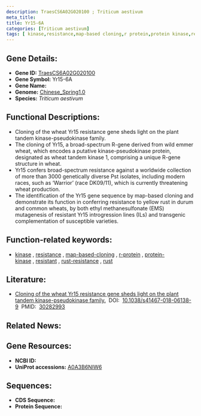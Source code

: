 ```yaml
---
description: TraesCS6A02G020100 ; Triticum aestivum
meta_title:
title: Yr15-6A
categories: [Triticum aestivum]
tags: [ kinase,resistance,map-based cloning,r protein,protein kinase,resistant,rust resistance,rust ]
---
```


## Gene Details:
- **Gene ID:**	[TraesCS6A02G020100](https://ensembl.gramene.org/Triticum_aestivum/Gene/Summary?g=TraesCS6A02G020100)
- **Gene Symbol:** Yr15-6A
- **Gene Name:** 
- **Genome:** [Chinese_Spring1.0](https://ensembl.gramene.org/Triticum_aestivum/Info/Index)
- **Species:** *Triticum aestivum*

## Functional Descriptions:
   - Cloning of the wheat Yr15 resistance gene sheds light on the plant tandem kinase-pseudokinase family.
   - The cloning of Yr15, a broad-spectrum R-gene derived from wild emmer wheat, which encodes a putative kinase-pseudokinase protein, designated as wheat tandem kinase 1, comprising a unique R-gene structure in wheat.
   - Yr15 confers broad-spectrum resistance against a worldwide collection of more than 3000 genetically diverse Pst isolates, including modern races, such as ‘Warrior’ (race DK09/11), which is currently threatening wheat production.
   - The identification of the Yr15 gene sequence by map-based cloning and demonstrate its function in conferring resistance to yellow rust in durum and common wheats, by both ethyl methanesulfonate (EMS) mutagenesis of resistant Yr15 introgression lines (ILs) and transgenic complementation of susceptible varieties.

## Function-related keywords:
   - [kinase](/tags/kinase/)&nbsp;,&nbsp;[resistance](/tags/resistance/)&nbsp;,&nbsp;[map-based-cloning](/tags/map-based-cloning/)&nbsp;,&nbsp;[r-protein](/tags/r-protein/)&nbsp;,&nbsp;[protein-kinase](/tags/protein-kinase/)&nbsp;,&nbsp;[resistant](/tags/resistant/)&nbsp;,&nbsp;[rust-resistance](/tags/rust-resistance/)&nbsp;,&nbsp;[rust](/tags/rust/)

## Literature:
   - [Cloning of the wheat Yr15 resistance gene sheds light on the plant tandem kinase-pseudokinase family.]( https://www.nature.com/articles/s41467-018-06138-9)&nbsp;&nbsp;DOI:&nbsp;&nbsp;[10.1038/s41467-018-06138-9](https://www.nature.com/articles/s41467-018-06138-9)&nbsp;&nbsp;PMID:&nbsp;&nbsp;[30282993](https://pubmed.ncbi.nlm.nih.gov/30282993/)

## Related News:

## Gene Resources:
- **NCBI ID:**  [](https://www.ncbi.nlm.nih.gov/gene/?term=)
- **UniProt accessions:** [A0A3B6NIW6](https://www.uniprot.org/uniprotkb/A0A3B6NIW6/entry)



## Sequences:
- **CDS Sequence:**
- **Protein Sequence:**
